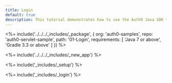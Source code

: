 ```yaml
---
title: Login
default: true
description: This tutorial demonstrates how to use the Auth0 Java SDK to add authentication and authorization to your Java Servlet web app
---
```


<%= include('../../../_includes/_package', {
  org: 'auth0-samples',
  repo: 'auth0-servlet-sample',
  path: '01-Login',
  requirements: [
    'Java 7 or above',
    'Gradle 3.3 or above'
  ]
}) %>

<%= include('../../../_includes/_new_app') %>

<%= include('_includes/_setup') %>

<%= include('_includes/_login') %>
